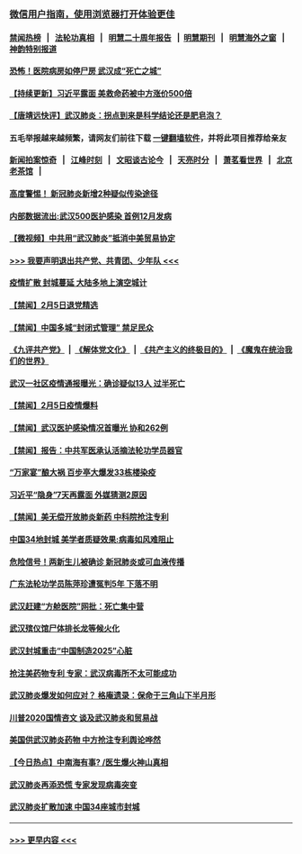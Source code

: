 ### [微信用户指南，使用浏览器打开体验更佳](https://github.com/gfw-breaker/banned-news1/blob/master/indexes/wechat-guide.md?t=0)
#### [禁闻热榜](热点新闻.md?t=0)  &nbsp;&nbsp;|&nbsp;&nbsp; [法轮功真相](https://github.com/gfw-breaker/truth/blob/master/README.md?t=0) &nbsp;&nbsp;|&nbsp;&nbsp; [明慧二十周年报告](https://github.com/gfw-breaker/mh-reports/blob/master/README.md?t=0) &nbsp;&nbsp;|&nbsp;&nbsp;[明慧期刊](https://github.com/gfw-breaker/mh-qikan) &nbsp;&nbsp;|&nbsp;&nbsp; [明慧海外之窗](https://github.com/gfw-breaker/mh-news/blob/master/README.md?t=0) &nbsp;&nbsp;|&nbsp;&nbsp; [神韵特别报道](https://github.com/gfw-breaker/mh-news/blob/master/shenyun.md?t=0)
#### [恐怖！医院病房如停尸房 武汉成“死亡之城”](../pages/prog204/a102770433.md?t=02061022) 
#### [【持续更新】习近平露面 美救命药被中方涨价500倍](../pages/prog204/a102757185.md?t=02061022) 
#### [【唐靖远快评】武汉肺炎：拐点到来是科学结论还是肥皂泡？](../pages/prog204/a102770377.md?t=02061022) 
#### 五毛举报越来越频繁，请网友们前往下载 [一键翻墙软件](https://github.com/gfw-breaker/ssr-accounts)，并将此项目推荐给亲友
#### [新闻拍案惊奇](https://github.com/gfw-breaker/banned-news1/blob/master/pages/link4.md) &nbsp;&nbsp;|&nbsp;&nbsp; [江峰时刻](https://github.com/gfw-breaker/banned-news1/blob/master/pages/link4.md) &nbsp;&nbsp;|&nbsp;&nbsp; [文昭谈古论今](https://github.com/gfw-breaker/banned-news1/blob/master/pages/link4.md) &nbsp;&nbsp;|&nbsp;&nbsp; [天亮时分](https://github.com/gfw-breaker/banned-news1/blob/master/pages/link4.md) &nbsp;&nbsp;|&nbsp;&nbsp; [萧茗看世界](https://github.com/gfw-breaker/banned-news1/blob/master/pages/link4.md) &nbsp;&nbsp;|&nbsp;&nbsp; [北京老茶馆](https://github.com/gfw-breaker/banned-news1/blob/master/pages/link4.md) &nbsp;&nbsp;|&nbsp;&nbsp; 
#### [高度警惕！ 新冠肺炎新增2种疑似传染途径](../pages/prog204/a102770355.md?t=02061022) 
#### [内部数据流出:武汉500医护感染 首例12月发病](../pages/prog204/a102770335.md?t=02061022) 
#### [【微视频】中共用“武汉肺炎”抵消中美贸易协定](../pages/prog204/a102770336.md?t=02061022) 
#### [>>> 我要声明退出共产党、共青团、少年队 <<<](https://github.com/begood0513/goodnews/blob/master/quit/letter.md) 
#### [疫情扩散 封城蔓延 大陆多地上演空城计](../pages/prog204/a102770333.md?t=02061022) 
#### [【禁闻】2月5日退党精选](../pages/prog204/a102770326.md?t=02061022) 
#### [【禁闻】中国多城“封闭式管理” 禁足民众](../pages/prog204/a102770306.md?t=02061022) 
#### [《九评共产党》](https://github.com/begood0513/9ping.md/blob/master/README.md) &nbsp;|&nbsp; [《解体党文化》](../../../../jtdwh.md/blob/master/README.md)  &nbsp;|&nbsp; [《共产主义的终极目的》](../../../../gczydzjmd.md/blob/master/README.md) &nbsp;|&nbsp; [《魔鬼在统治我们的世界》](../../../../mgztzwmdsj.md/blob/master/README.md) 
#### [武汉一社区疫情通报曝光：确诊疑似13人 过半死亡](../pages/prog204/a102770275.md?t=02061022) 
#### [【禁闻】2月5日疫情爆料](../pages/prog204/a102770297.md?t=02061022) 
#### [【禁闻】武汉医护感染情况首曝光 协和262例](../pages/prog204/a102770283.md?t=02061022) 
#### [【禁闻】报告：中共军医承认活摘法轮功学员器官](../pages/prog204/a102770259.md?t=02061022) 
#### [“万家宴”酿大祸  百步亭大爆发33栋楼染疫](../pages/prog204/a102770200.md?t=02061022) 
#### [习近平“隐身”7天再露面 外媒猜测2原因](../pages/prog204/a102770137.md?t=02061022) 
#### [【禁闻】美无偿开放肺炎新药 中科院抢注专利](../pages/prog204/a102770225.md?t=02061022) 
#### [中国34地封城 美学者质疑效果:病毒如风难阻止](../pages/prog204/a102770088.md?t=02061022) 
#### [危险信号！两新生儿被确诊  新冠肺炎或可血液传播](../pages/prog204/a102770061.md?t=02061022) 
#### [广东法轮功学员陈萍珍遭冤判5年 下落不明](../pages/prog204/a102770056.md?t=02061022) 
#### [武汉赶建“方舱医院”网批：死亡集中营](../pages/prog204/a102769877.md?t=02061022) 
#### [武汉殡仪馆尸体排长龙等候火化](../pages/prog204/a102769858.md?t=02061022) 
#### [武汉封城重击“中国制造2025”心脏](../pages/prog204/a102769832.md?t=02061022) 
#### [抢注美药物专利 专家：武汉病毒所不太可能成功](../pages/prog204/a102769809.md?t=02061022) 
#### [武汉肺炎爆发如何应对？ 格庵遗录：保命于三角山下半月形](../pages/prog204/a102769816.md?t=02061022) 
#### [川普2020国情咨文 谈及武汉肺炎和贸易战](../pages/prog204/a102769813.md?t=02061022) 
#### [美国供武汉肺炎药物 中方抢注专利舆论哗然](../pages/prog204/a102769789.md?t=02061022) 
#### [【今日热点】中南海有事? /医生爆火神山真相](../pages/prog204/a102769711.md?t=02061022) 
#### [武汉肺炎再添恐慌 专家发现病毒突变](../pages/prog204/a102769780.md?t=02061022) 
#### [武汉肺炎扩散加速 中国34座城市封城](../pages/prog204/a102769742.md?t=02061022) 

----
#### [ >>> 更早内容 <<< ](../indexes/prog204-earlier.md)
